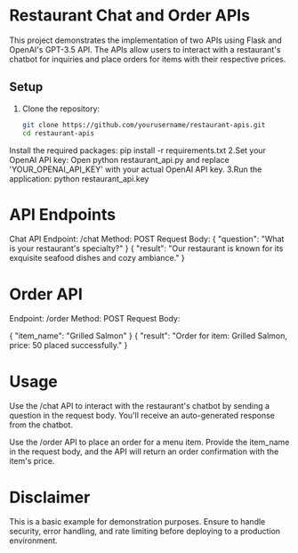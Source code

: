 # Restaurant Chat and Order APIs

This project demonstrates the implementation of two APIs using Flask and OpenAI's GPT-3.5 API. The APIs allow users to interact with a restaurant's chatbot for inquiries and place orders for items with their respective prices.

## Setup

1. Clone the repository:
   ```bash
   git clone https://github.com/yourusername/restaurant-apis.git
   cd restaurant-apis
Install the required packages:
  pip install -r requirements.txt
2.Set your OpenAI API key:
Open python restaurant_api.py and replace 'YOUR_OPENAI_API_KEY' with your actual OpenAI API key.
3.Run the application:
python restaurant_api.key
# API Endpoints
Chat API
Endpoint: /chat
Method: POST
Request Body:
{
  "question": "What is your restaurant's specialty?"
}
{
  "result": "Our restaurant is known for its exquisite seafood dishes and cozy ambiance."
}
# Order API
Endpoint: /order
Method: POST
Request Body:

{
  "item_name": "Grilled Salmon"
}
{
  "result": "Order for item: Grilled Salmon, price: 50 placed successfully."
}
# Usage
Use the /chat API to interact with the restaurant's chatbot by sending a question in the request body. You'll receive an auto-generated response from the chatbot.

Use the /order API to place an order for a menu item. Provide the item_name in the request body, and the API will return an order confirmation with the item's price.
# Disclaimer
This is a basic example for demonstration purposes. Ensure to handle security, error handling, and rate limiting before deploying to a production environment.
